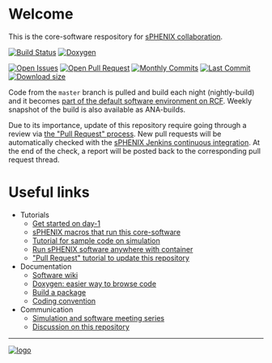 
# Welcome

This is the core-software respository for [sPHENIX collaboration](https://www.sphenix.bnl.gov/). 

[![Build Status](https://web.racf.bnl.gov/jenkins-sphenix/buildStatus/icon?job=sPHENIX/sPHENIX_CoreSoftware_MasterBranch)](https://web.racf.bnl.gov/jenkins-sphenix/job/sPHENIX/job/sPHENIX_CoreSoftware_MasterBranch/)
[![Doxygen](https://img.shields.io/badge/code%20reference-Doxygen-green.svg)](https://sphenix-collaboration.github.io/doxygen/)

[![Open Issues](https://img.shields.io/github/issues/sPHENIX-Collaboration/coresoftware.svg)](https://github.com/sPHENIX-Collaboration/coresoftware/issues)
[![Open Pull Request](https://img.shields.io/github/issues-pr/sPHENIX-Collaboration/coresoftware.svg)](https://github.com/sPHENIX-Collaboration/coresoftware/pulls)
[![Monthly Commits](https://img.shields.io/github/commit-activity/m/sPHENIX-Collaboration/coresoftware.svg)](https://github.com/sPHENIX-Collaboration/coresoftware/commits/master)
[![Last Commit](https://img.shields.io/github/last-commit/sPHENIX-Collaboration/coresoftware.svg)](https://github.com/sPHENIX-Collaboration/coresoftware/commits/master)
[![Download size](https://img.shields.io/github/languages/code-size/sPHENIX-Collaboration/coresoftware.svg)](https://github.com/sPHENIX-Collaboration/coresoftware/archive/master.zip)

Code from the `master` branch is pulled and build each night (nightly-build) 
and it becomes [part of the default software environment on RCF](https://wiki.bnl.gov/sPHENIX/index.php/Setup#.28At_each_login.29_Run_sPHENIX_login_shell). 
Weekly snapshot of the build is also available as ANA-builds. 

Due to its importance, update of this repository require going through a review via [the "Pull Request" process](https://wiki.bnl.gov/sPHENIX/index.php/GitHub_Coresoftware_Update_Procedures). New pull requests will be automatically checked with the [sPHENIX Jenkins continuous integration](https://web.racf.bnl.gov/jenkins-sphenix/). At the end of the check, a report will be posted back to the corresponding pull request thread. 

# Useful links 

* Tutorials
  * [Get started on day-1](https://wiki.bnl.gov/sPHENIX/index.php/SPHENIX_software_day-1_checklist)
  * [sPHENIX macros that run this core-software](https://github.com/sPHENIX-Collaboration/macros)
  * [Tutorial for sample code on simulation](https://github.com/sPHENIX-Collaboration/tutorials)
  * [Run sPHENIX software anywhere with container](https://github.com/sPHENIX-Collaboration/Singularity)
  * ["Pull Request" tutorial to update this repository](https://wiki.bnl.gov/sPHENIX/index.php/GitHub_Coresoftware_Update_Procedures)
* Documentation  
  * [Software wiki](https://wiki.bnl.gov/sPHENIX/index.php/Software)
  * [Doxygen: easier way to browse code](https://sphenix-collaboration.github.io/doxygen/)
  * [Build a package](https://wiki.bnl.gov/sPHENIX/index.php/Example_of_using_DST_nodes#Building%20a%20package)
  * [Coding convention](https://wiki.bnl.gov/sPHENIX/index.php/Codingconventions#Coding_Convention)
* Communication
  * [Simulation and software meeting series](https://indico.bnl.gov/categoryDisplay.py?categId=88)
  * [Discussion on this repository](https://lists.bnl.gov/mailman/listinfo/sphenix-github-l)

---

[![logo](https://raw.githubusercontent.com/sPHENIX-Collaboration/utilities/master/jenkins/material/sphenix-logo-white-bg-72p.png)](https://www.sphenix.bnl.gov/)
